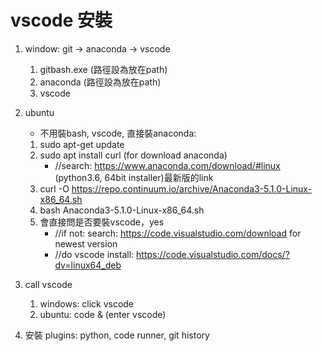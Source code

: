 # vscode 安裝

1. window: git -> anaconda -> vscode
    1. gitbash.exe (路徑設為放在path)
    1. anaconda (路徑設為放在path)
    1. vscode
    
1. ubuntu
    * 不用裝bash, vscode, 直接裝anaconda:
	1. sudo apt-get update	
	2. sudo apt install curl (for download anaconda)
	    * //search: https://www.anaconda.com/download/#linux (python3.6, 64bit installer)最新版的link
	3. curl -O https://repo.continuum.io/archive/Anaconda3-5.1.0-Linux-x86_64.sh
	4. bash Anaconda3-5.1.0-Linux-x86_64.sh
	5. 會直接問是否要裝vscode，yes
	    * //if not: search: https://code.visualstudio.com/download for newest version
	    * //do vscode install: https://code.visualstudio.com/docs/?dv=linux64_deb
1. call vscode
    1. windows: click vscode
	2. ubuntu: code & (enter vscode)
    
1. 安裝 plugins: python, code runner, git history
